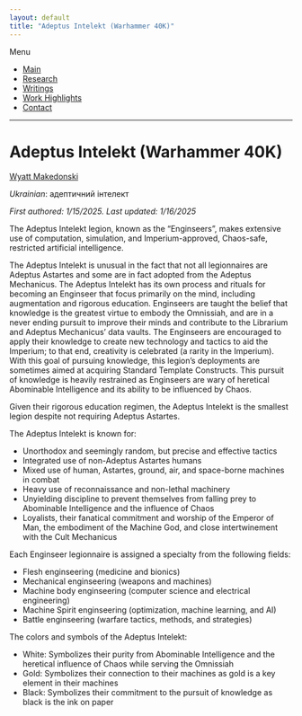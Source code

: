```yaml
---
layout: default
title: "Adeptus Intelekt (Warhammer 40K)"
---
```


Menu
* [Main](https://makedon.ski/)
* [Research](https://makedon.ski/research)
* [Writings](https://makedon.ski/writings)
* [Work Highlights](https://makedon.ski/experience)
* [Contact](https://makedon.ski/contact)

---

# Adeptus Intelekt (Warhammer 40K)
[Wyatt Makedonski](https://makedon.ski/)

*Ukrainian*: адептичний інтелект

*First authored: 1/15/2025.* *Last updated: 1/16/2025*

The Adeptus Intelekt legion, known as the “Enginseers”, makes extensive use of computation, simulation, and Imperium-approved, Chaos-safe, restricted artificial intelligence.

The Adeptus Intelekt is unusual in the fact that not all legionnaires are Adeptus Astartes and some are in fact adopted from the Adeptus Mechanicus. The Adeptus Intelekt has its own process and rituals for becoming an Enginseer that focus primarily on the mind, including augmentation and rigorous education. Enginseers are taught the belief that knowledge is the greatest virtue to embody the Omnissiah, and are in a never ending pursuit to improve their minds and contribute to the Librarium and Adeptus Mechanicus’ data vaults. The Enginseers are encouraged to apply their knowledge to create new technology and tactics to aid the Imperium; to that end, creativity is celebrated (a rarity in the Imperium). With this goal of pursuing knowledge, this legion’s deployments are sometimes aimed at acquiring Standard Template Constructs. This pursuit of knowledge is heavily restrained as Enginseers are wary of heretical Abominable Intelligence and its ability to be influenced by Chaos. 

Given their rigorous education regimen, the Adeptus Intelekt is the smallest legion despite not requiring Adeptus Astartes.

The Adeptus Intelekt is known for:
* Unorthodox and seemingly random, but precise and effective tactics
* Integrated use of non-Adeptus Astartes humans
* Mixed use of human, Astartes, ground, air, and space-borne machines in combat
* Heavy use of reconnaissance and non-lethal machinery
* Unyielding discipline to prevent themselves from falling prey to Abominable Intelligence and the influence of Chaos
* Loyalists, their fanatical commitment and worship of the Emperor of Man, the embodiment of the Machine God, and close intertwinement with the Cult Mechanicus

Each Enginseer legionnaire is assigned a specialty from the following fields:
* Flesh enginseering (medicine and bionics)
* Mechanical enginseering (weapons and machines)
* Machine body enginseering (computer science and electrical engineering)
* Machine Spirit enginseering (optimization, machine learning, and AI)
* Battle enginseering (warfare tactics, methods, and strategies)

The colors and symbols of the Adeptus Intelekt:
* White: Symbolizes their purity from Abominable Intelligence and the heretical influence of Chaos while serving the Omnissiah
* Gold: Symbolizes their connection to their machines as gold is a key element in their machines
* Black: Symbolizes their commitment to the pursuit of knowledge as black is the ink on paper
